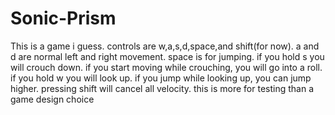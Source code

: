 # Sonic-Prism
This is a game i guess. controls are w,a,s,d,space,and shift(for now). a and d are normal left and right movement. space is for jumping. if you hold s you will crouch down. if you start moving while crouching, you will go into a roll. if you hold w you will look up. if you jump while looking up, you can jump higher.
pressing shift will cancel all velocity. this is more for testing than a game design choice
